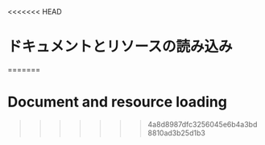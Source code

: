 
<<<<<<< HEAD
# ドキュメントとリソースの読み込み
=======
# Document and resource loading
>>>>>>> 4a8d8987dfc3256045e6b4a3bd8810ad3b25d1b3
